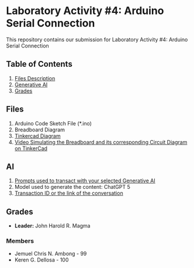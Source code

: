 # Laboratory Activity #4: Arduino Serial Connection

This repository contains our submission for Laboratory Activity #4: Arduino Serial Connection

## Table of Contents
1. [Files Description](#files)
2. [Generative AI](#ai)
3. [Grades](#grades)

## Files
1. Arduino Code Sketch File (*.ino)
2. Breadboard Diagram
3. [Tinkercad Diagram](https://www.tinkercad.com/things/6tsXx8ZeXtL-powerful-fulffy-snaget?sharecode=r11ciAH6uxm6B7JmOuzNlhSjJe3grTszWZXqPOHmAhY)
4. [Video Simulating the Breadboard and its corresponding Circuit Diagram on TinkerCad](https://drive.google.com/file/d/1euVxsIAQha4LLKluGj8ADltfiV_2NsJ5/view?usp=sharing)

## AI
1. [Prompts used to transact with your selected Generative AI](https://docs.google.com/document/d/1ebrNof37DO8eTNEh-HSsiVi1JqfUENP2s7Kp1unPQ3Y/edit?usp=sharing)
2. Model used to generate the content: ChatGPT 5
3. [Transaction ID or the link of the conversation](https://chatgpt.com/share/68fbfc06-dd60-800b-afa7-fb2d70dc11c3)

## Grades
- **Leader:** John Harold R. Magma
### Members 
- Jemuel Chris N. Ambong - 99
- Keren G. Dellosa - 100

